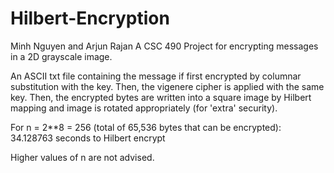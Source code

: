 # Hilbert-Encryption
Minh Nguyen and Arjun Rajan
A CSC 490 Project for encrypting messages in a 2D grayscale image.

An ASCII txt file containing the message if first encrypted by columnar substitution with the key.
Then, the vigenere cipher is applied with the same key.
Then, the encrypted bytes are written into a square image by Hilbert mapping and image is rotated appropriately (for 'extra' security).

For n = 2**8 = 256 (total of 65,536 bytes that can be encrypted): 34.128763 seconds to Hilbert encrypt

Higher values of n are not advised.
